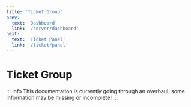 ```yaml
---
title: 'Ticket Group'
prev:
  text: 'Dashboard'
  link: '/server/dashboard'
next:
  text: 'Ticket Panel'
  link: '/ticket/panel'
---
```


# Ticket Group

::: info
This documentation is currently going through an overhaul, some information may be missing or incomplete!
:::
